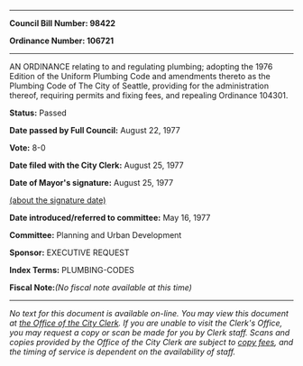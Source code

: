 

********

**Council Bill Number: 98422**
   
**Ordinance Number: 106721**
********

 AN ORDINANCE relating to and regulating plumbing; adopting the 1976 Edition of the Uniform Plumbing Code and amendments thereto as the Plumbing Code of The City of Seattle, providing for the administration thereof, requiring permits and fixing fees, and repealing Ordinance 104301.

**Status:** Passed
   
**Date passed by Full Council:** August 22, 1977
   
**Vote:** 8-0
   
**Date filed with the City Clerk:** August 25, 1977
   
**Date of Mayor's signature:** August 25, 1977
   
[(about the signature date)](/~public/approvaldate.htm)
   
   
   
**Date introduced/referred to committee:** May 16, 1977
   
**Committee:** Planning and Urban Development
   
**Sponsor:** EXECUTIVE REQUEST
   
   
**Index Terms:** PLUMBING-CODES

**Fiscal Note:**_(No fiscal note available at this time)_
********

_No text for this document is available on-line. You may view this document at [the Office of the City Clerk](http://www.seattle.gov/leg/clerk/contactUs.htm). If you are unable to visit the Clerk's Office, you may request a copy or scan be made for you by Clerk staff. Scans and copies provided by the Office of the City Clerk are subject to [copy fees](http://clerk.seattle.gov/~public/clerkfees.htm), and the timing of service is dependent on the availability of staff._

